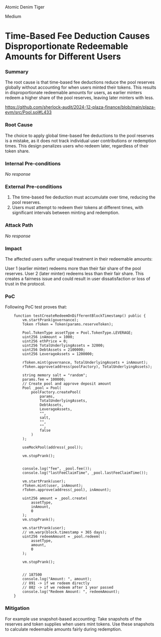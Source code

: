 Atomic Denim Tiger

Medium

# Time-Based Fee Deduction Causes Disproportionate Redeemable Amounts for Different Users

### Summary

The root cause is that time-based fee deductions reduce the pool reserves globally without accounting for when users minted their tokens. This results in disproportionate redeemable amounts for users, as earlier minters redeem a higher share of the pool reserves, leaving later minters with less.

https://github.com/sherlock-audit/2024-12-plaza-finance/blob/main/plaza-evm/src/Pool.sol#L433


### Root Cause

The choice to apply global time-based fee deductions to the pool reserves is a mistake, as it does not track individual user contributions or redemption times. This design penalizes users who redeem later, regardless of their token share.

### Internal Pre-conditions

_No response_

### External Pre-conditions

1. The time-based fee deduction must accumulate over time, reducing the pool reserves.
2. Users must attempt to redeem their tokens at different times, with significant intervals between minting and redemption.

### Attack Path

_No response_

### Impact

The affected users suffer unequal treatment in their redeemable amounts:

User 1 (earlier minter) redeems more than their fair share of the pool reserves.
User 2 (later minter) redeems less than their fair share. This creates a fairness issue and could result in user dissatisfaction or loss of trust in the protocol.

### PoC

Following PoC test proves that:

```solidity
    function testCreateRedeemOnDifferentBlockTimestamp() public {
        vm.startPrank(governance);
        Token rToken = Token(params.reserveToken);
        
        Pool.TokenType assetType = Pool.TokenType.LEVERAGE;
        uint256 inAmount = 1000;
        uint256 ethPrice = 0;
        uint256 TotalUnderlyingAssets = 32000;
        uint256 DebtAssets = 2100000;
        uint256 LeverageAssets = 1200000;

        rToken.mint(governance, TotalUnderlyingAssets + inAmount);
        rToken.approve(address(poolFactory), TotalUnderlyingAssets);

        string memory salt = "random";
        params.fee = 100000;
        // Create pool and approve deposit amount
        Pool _pool = Pool(
            poolFactory.createPool(
                params,
                TotalUnderlyingAssets,
                DebtAssets,
                LeverageAssets,
                "",
                salt,
                "",
                "",
                false
            )
        );

        useMockPool(address(_pool));

        vm.stopPrank();


        console.log("fee", _pool.fee());
        console.log("lastFeeClaimTime", _pool.lastFeeClaimTime());

        vm.startPrank(user);
        rToken.mint(user, inAmount);
        rToken.approve(address(_pool), inAmount);
        
        uint256 amount = _pool.create(
            assetType,
            inAmount,
            0
        );
        vm.stopPrank();

        vm.startPrank(user);
        // vm.warp(block.timestamp + 365 days);
        uint256 redeemAmount = _pool.redeem(
            assetType,
            amount,
            0
        );

        vm.stopPrank();


        // 187500
        console.log("Amount: ", amount);
        // 891 -> if we redeem directly
        // 802 -> if we redeem after 1 year passed
        console.log("Redeem Amount: ", redeemAmount);
    }
```

### Mitigation

For example use snapshot-based accounting:
Take snapshots of the reserves and token supplies when users mint tokens. Use these snapshots to calculate redeemable amounts fairly during redemption.